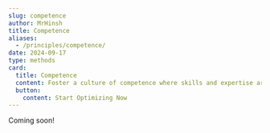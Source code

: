 ```yaml
---
slug: competence
author: MrHinsh
title: Competence
aliases:
  - /principles/competence/
date: 2024-09-17
type: methods
card:
  title: Competence
  content: Foster a culture of competence where skills and expertise are continuously developed to drive excellence in every aspect of the organization.
  button:
    content: Start Optimizing Now
---
```


Coming soon!
